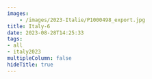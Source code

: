 ```yaml
---
images:
    - /images/2023-Italie/P1000498_export.jpg
title: Italy-6
date: 2023-08-28T14:25:33
tags:
- all
- italy2023
multipleColumn: false
hideTitle: true
---
```

